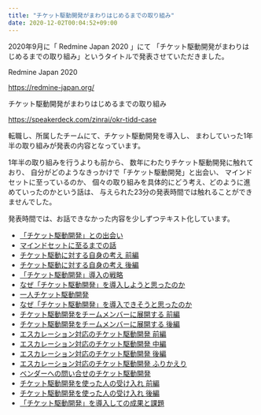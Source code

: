 ```yaml
---
title: "チケット駆動開発がまわりはじめるまでの取り組み"
date: 2020-12-02T00:04:52+09:00
---
```


2020年9月に「 Redmine Japan 2020 」にて
「チケット駆動開発がまわりはじめるまでの取り組み」というタイトルで発表させていただきました。

Redmine Japan 2020

https://redmine-japan.org/

チケット駆動開発がまわりはじめるまでの取り組み

https://speakerdeck.com/zinrai/okr-tidd-case

転職し、所属したチームにて、チケット駆動開発を導入し、
まわしていった1年半の取り組みが発表の内容となっています。

1年半の取り組みを行うよりも前から、
数年にわたりチケット駆動開発に触れており、
自分がどのようなきっかけで「チケット駆動開発」と出会い、
マインドセットに至っているのか、
個々の取り組みを具体的にどう考え、どのように進めていったのかという話は、
与えられた23分の発表時間では触れることができませんでした。

発表時間では、お話できなかった内容を少しずつテキスト化しています。

* [「チケット駆動開発」との出会い](/okr-tidd-case/encount-tidd)
* [マインドセットに至るまでの話](/okr-tidd-case/mindset)
* [チケット駆動に対する自身の考え 前編](/okr-tidd-case/thinking-tidd-part1)
* [チケット駆動に対する自身の考え 後編](/okr-tidd-case/thinking-tidd-part2)
* [「チケット駆動開発」導入の戦略](/okr-tidd-case/strategy-tidd)
* [なぜ「チケット駆動開発」を導入しようと思ったのか](/okr-tidd-case/tidd-motivation)
* [一人チケット駆動開発](/okr-tidd-case/tidd-only-one-person)
* [なぜ「チケット駆動開発」を導入できそうと思ったのか](/okr-tidd-case/possibility-introducing-tidd)
* [チケット駆動開発をチームメンバーに展開する 前編](/okr-tidd-case/introduce-tidd-team-part1)
* [チケット駆動開発をチームメンバーに展開する 後編](/okr-tidd-case/introduce-tidd-team-part2)
* [エスカレーション対応のチケット駆動開発 前編](/okr-tidd-case/escalation-tidd-part1)
* [エスカレーション対応のチケット駆動開発 中編](/okr-tidd-case/escalation-tidd-part2)
* [エスカレーション対応のチケット駆動開発 後編](/okr-tidd-case/escalation-tidd-part3)
* [エスカレーション対応のチケット駆動開発 ふりかえり](/okr-tidd-case/retrospective-escalation-tidd)
* [ベンダーへの問い合せのチケット駆動開発](/okr-tidd-case/vendor-tidd)
* [チケット駆動開発を使った人の受け入れ 前編](/okr-tidd-case/onbording-tidd-part1)
* [チケット駆動開発を使った人の受け入れ 後編](/okr-tidd-case/onbording-tidd-part2)
* [「チケット駆動開発」を導入しての成果と課題](/okr-tidd-case/results-introducing-tidd)

